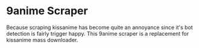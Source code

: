 # 9anime Scraper
Because scraping kissanime has become quite an annoyance since it's bot detection is fairly trigger happy. This 9anime scraper is a replacement for kissanime mass downloader.
